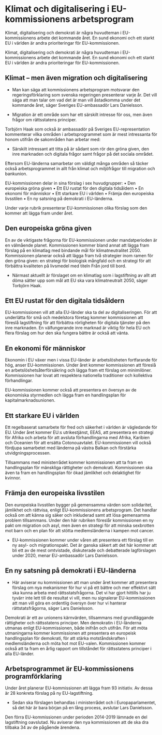 # Klimat och digitalisering i EU-kommissionens arbetsprogram

Klimat, digitalisering och demokrati är några huvudteman i EU-kommissionens arbete det kommande året. En sund ekonomi och ett starkt EU i världen är andra prioriteringar för EU-kommissionen.

Klimat, digitalisering och demokrati är några huvudteman i EU-kommissionens arbete det kommande året. En sund ekonomi och ett starkt EU i världen är andra prioriteringar för EU-kommissionen.

## Klimat – men även migration och digitalisering

- Man kan säga att kommissionens arbetsprogram motsvarar den regeringsförklaring som svenska regeringen presenterar varje år. Det vill säga att man talar om vad det är man vill åstadkomma under det kommande året, säger Sveriges EU-ambassadör Lars Danielsson.

- Migration är ett område som har ett särskilt intresse för oss, men även frågor om rättsstatens principer.

Torbjörn Haak som också är ambassadör på Sveriges EU-representation kommenterar vilka områden i arbetsprogrammet som är mest intressanta för honom utifrån de sakområden han arbetar med:

- Särskilt intressant att titta på är sådant som rör den gröna given, den inre marknaden och digitala frågor samt frågor på det sociala området.

Eftersom EU-länderna samarbetar om väldigt många områden så täcker också arbetsprogrammet in allt från klimat och miljöfrågor till migration och bankunion.

EU-kommissionen delar in sina förslag i sex huvudgrupper:
• Den europeiska gröna given
• Ett EU rustat för den digitala tidsåldern
• En ekonomi för människor
• Ett starkare EU i världen
• Främja den europeiska livsstilen
• En ny satsning på demokrati i EU-länderna.

Under varje rubrik presenterar EU-kommissionen olika förslag som den kommer att lägga fram under året.

## Den europeiska gröna given

En av de viktigaste frågorna för EU-kommissionen under mandatperioden är en välmående planet. Kommissionen kommer bland annat att lägga fram förslag på en klimatlag med bindande mål för klimatneutralitet 2050. Kommissionen planerar också att lägga fram två strategier inom ramen för den gröna given: en strategi för biologisk mångfald och en strategi för att förbättra kvaliteten på livsmedel med titeln Från jord till bord.

- Närmast aktuellt är förslaget om en klimatlag som i lagstiftning av allt att döma sätter upp som mål att EU ska vara klimatneutralt 2050, säger Torbjörn Haak.

## Ett EU rustat för den digitala tidsåldern

EU-kommissionen vill att alla EU-länder ska ta del av digitaliseringen. För att underlätta för små och medelstora företag kommer kommissionen att föreslå lagstiftning för att förbättra rörligheten för digitala tjänster på den inre marknaden. En välfungerande inre marknad är viktig för hela EU och flera förslag om hur den ska fungera bättre är också att vänta.

## En ekonomi för människor

Ekonomin i EU växer men i vissa EU-länder är arbetslösheten fortfarande för hög, anser EU-kommissionen. Under året kommer kommissionen att föreslå en arbetslöshetsåterförsäkring och lägga fram ett förslag om minimilöner. Kommissionen har lovat att respektera nationella traditioner och kollektiva förhandlingar.

EU-kommissionen kommer också att presentera en översyn av de ekonomiska styrmedlen och lägga fram en handlingsplan för kapitalmarknadsunionen.

## Ett starkare EU i världen

Ett regelbaserat samarbete för fred och säkerhet i världen är vägledande för EU. Under året kommer EU:s utrikestjänst, EEAS, att presentera en strategi för Afrika och arbeta för att avsluta förhandlingarna med Afrika, Karibien och Oceanien för att ersätta Cotonouavtalet. EU-kommissionen vill också fördjupa samarbetet med länderna på västra Balkan och förstärka utvidgningsprocessen.

Tillsammans med ministerrådet kommer kommissionen att ta fram en handlingsplan för mänskliga rättigheter och demokrati. Kommissionen ska även ta fram en handlingsplan för ökad jämlikhet och delaktighet för kvinnor.

## Främja den europeiska livsstilen

Den europeiska livsstilen bygger på gemensamma värden som solidaritet, jämlikhet och rättvisa, enligt EU-kommissionens arbetsprogram. Det handlar också om att känna sig säker och inkluderad samt att lösa gemensamma problem tillsammans. Under den här rubriken föreslår kommissionen en ny pakt om migration och asyl, men även en strategi för att minska sexbrotten mot barn och en plan för att stötta medlemsländerna i kampen mot cancer.

- EU-kommissionen kommer under våren att presentera ett förslag till en ny asyl- och migrationspakt. Det är ganska säkert att det här kommer att bli ett av de mest omtvistade, diskuterade och debatterade lagförslagen under 2020, menar EU-ambassadör Lars Danielsson.

## En ny satsning på demokrati i EU-länderna

- Här aviserar nu kommissionen att man under året kommer att presentera förslag om nya mekanismer för hur vi på ett bättre och mer effektivt sätt ska kunna arbeta med rättsstatsfrågorna. Det vi har gjort hittills har ju tyvärr inte lett till de resultat vi vill, men nu signalerar EU-kommissionen att man vill göra en ordentlig översyn över hur vi hanterar rättstatsfrågorna, säger Lars Danielsson.

Demokrati är ett av unionens kärnvärden, tillsammans med grundläggande rättigheter och rättsstatens principer. Men demokratin i EU-länderna utmanas enligt EU-kommissionen, både inifrån och utifrån. För att möta utmaningarna kommer kommissionen att presentera en europeisk handlingsplan för demokrati, för att stärka motståndskraften i medlemsländerna och möta hot mot EU-valen. Kommissionen kommer också att ta fram en årlig rapport om tillståndet för rättsstatens principer i alla EU-länder.

## Arbetsprogrammet är EU-kommissionens programförklaring

Under året planerar EU-kommissionen att lägga fram 93 initiativ. Av dessa är 28 konkreta förslag på ny EU-lagstiftning.

- Sedan ska förslagen behandlas i ministerrådet och i Europaparlamentet, så det här är bara början på en lång process, avslutar Lars Danielsson.

Den förra EU-kommissionen under perioden 2014-2019 lämnade en del lagstiftning oavslutad. Nu aviserar den nya kommissionen att de ska dra tillbaka 34 av de pågående ärendena.
